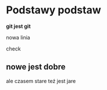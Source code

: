 # Podstawy podstaw

**git jest git**

nowa linia

check


## nowe jest dobre

ale czasem stare teź jest jare